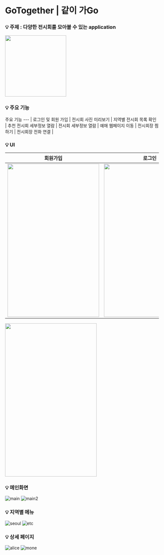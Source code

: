# GoTogether | 같이 가Go






### 💡 주제 : 다양한 전시회를 모아볼 수 있는 application
<img src="https://user-images.githubusercontent.com/88569472/169058460-80f195cf-4e60-408a-8f98-62f6822d9e44.png" width="200" height="200">





### 💡 주요 기능 
주요 기능
--- |
로그인 및 회원 가입 | 
전시회 사진 미리보기 | 
지역별 전시회 목록 확인 | 
추천 전시회 세부정보 열람 | 
전시회 세부정보 열람 |
예매 웹페이지 이동 |
전시회장 찜하기 |
전시회장 전화 연결 |




### 💡 UI
회원가입 | 로그인
--- | ---
<img src="https://user-images.githubusercontent.com/88569472/169054892-88d02dbd-2b0b-479c-8645-043cea118bf3.png" width="300px" height="500px"> | <img src="https://user-images.githubusercontent.com/88569472/169054894-1582938b-a04a-474c-8d19-74a1ffe030d1.png" width="300px" height="500px">

<img src="https://user-images.githubusercontent.com/88569472/169054894-1582938b-a04a-474c-8d19-74a1ffe030d1.png" width="300px" height="500px">


### 💡 메인화면

![main](https://user-images.githubusercontent.com/88569472/169054897-c3b8b2dd-e406-4fd9-9db8-aeee7384dcc0.png)
![main2](https://user-images.githubusercontent.com/88569472/169054914-081263db-3e18-443c-9c29-5c835c2e571c.png)




### 💡 지역별 메뉴

![seoul](https://user-images.githubusercontent.com/88569472/169054948-2685cb29-ed5b-4248-ad57-f3ed9f7085cd.png)
![etc](https://user-images.githubusercontent.com/88569472/169054884-8a847491-3000-4ff1-aa43-d7773792a683.png)




### 💡 상세 페이지

![alice](https://user-images.githubusercontent.com/88569472/169054870-93713ff4-53f2-4fca-b8a5-c4d904431baf.png)
![mone](https://user-images.githubusercontent.com/88569472/169054929-7f2e4c56-be26-412f-9891-88252a4c242f.png)
